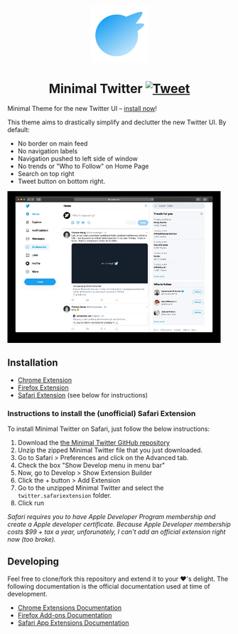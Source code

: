 <p align="center">
  <img alt="Minimal Twitter Icon" src="./minimal-twitter-icon.svg"/>
</p>

<h1 align="center">
  Minimal Twitter
    <a href="https://twitter.com/intent/tweet?url=https%3A%2F%2Fgithub.com%2Fthomaswangio%2Fminimal-twitter&via=thomaswangio&text=Check%20out%20this%20minimal%20Twitter%20theme%20for%20the%20new%20Twitter%21%20Available%20on%20Chrome%2C%20Firefox%2C%20and%20Safari&hashtags=minimaltwitter">
      <img alt="Tweet" src="https://img.shields.io/twitter/url/http/shields.io.svg?style=social"/>
    </a>
</h1>

Minimal Theme for the new Twitter UI – [install now](#installation)!

This theme aims to drastically simplify and declutter the new Twitter UI. By default:

- No border on main feed
- No navigation labels
- Navigation pushed to left side of window
- No trends or "Who to Follow" on Home Page
- Search on top right
- Tweet button on bottom right.

![screenshot gif](./minimal.gif)

## Installation

- [Chrome Extension](https://chrome.google.com/webstore/detail/minimal-twitter/dbneehiibeohpjohmhpidpnbpgljkamf)
- [Firefox Extension](https://addons.mozilla.org/en-US/firefox/addon/min-twitter/)
- [Safari Extension](#instructions-to-install-the-unofficial-safari-extension) (see below for instructions)

### Instructions to install the (unofficial) Safari Extension

To install Minimal Twitter on Safari, just follow the below instructions:

1. Download the [the Minimal Twitter GitHub repository](https://github.com/thomaswangio/minimal-twitter/archive/master.zip)
2. Unzip the zipped Minimal Twitter file that you just downloaded.
3. Go to Safari > Preferences and click on the Advanced tab.
4. Check the box "Show Develop menu in menu bar"
5. Now, go to Develop > Show Extension Builder
6. Click the + button > Add Extension
7. Go to the unzipped Minimal Twitter and select the `twitter.safariextension` folder.
8. Click run

_Safari requires you to have Apple Developer Program membership and create a Apple developer certificate. Because Apple Developer membership costs \$99 + tax a year, unforunately, I can't add an official extension right now (too broke)._

## Developing

Feel free to clone/fork this repository and extend it to your ❤️'s delight. The following documentation is the official documentation used at time of development.

- [Chrome Extensions Documentation](https://developer.chrome.com/extensions)
- [Firefox Add-ons Documentation](https://developer.mozilla.org/en-US/docs/Mozilla/Add-ons)
- [Safari App Extensions Documentation](https://developer.apple.com/documentation/safariservices/safari_app_extensions)
